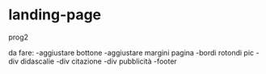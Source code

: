 # landing-page
prog2

da fare:
-aggiustare bottone
-aggiustare margini pagina
-bordi rotondi pic
-div didascalie
-div citazione
-div pubblicità
-footer